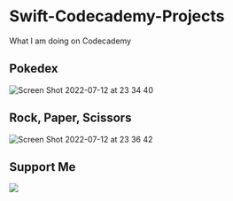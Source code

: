 # Swift-Codecademy-Projects
What I am doing on Codecademy


## Pokedex

![Screen Shot 2022-07-12 at 23 34 40](https://user-images.githubusercontent.com/75522456/178590280-5d686db1-5521-4f2d-aab0-6077c97bc213.png)

## Rock, Paper, Scissors

![Screen Shot 2022-07-12 at 23 36 42](https://user-images.githubusercontent.com/75522456/178590610-8689df64-822d-49d8-8d42-86b58e5391d4.png)

## Support Me

<a href="https://www.buymeacoffee.com/eftekin"><img src="https://img.buymeacoffee.com/button-api/?text=Buy me a coffee&emoji=&slug=eftekin&button_colour=FFDD00&font_colour=000000&font_family=Cookie&outline_colour=000000&coffee_colour=ffffff" /></a>
